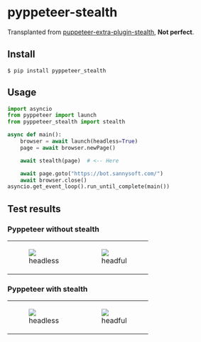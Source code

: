# pyppeteer-stealth

Transplanted from [puppeteer-extra-plugin-stealth](https://github.com/berstend/puppeteer-extra/tree/master/packages/puppeteer-extra-plugin-stealth), **Not perfect**.

## Install

```
$ pip install pyppeteer_stealth
```

## Usage

```python
import asyncio
from pyppeteer import launch
from pyppeteer_stealth import stealth

async def main():
    browser = await launch(headless=True)
    page = await browser.newPage()

    await stealth(page)  # <-- Here

    await page.goto("https://bot.sannysoft.com/")
    await browser.close()
asyncio.get_event_loop().run_until_complete(main())
```

## Test results

### Pyppeteer without stealth

<table class="image">
<tr>
  <td><figure class="image"><a href="headless_without_stealth.png"><img src="headless_without_stealth.png"></a><figcaption>headless</figcaption></figure></td>
  <td><figure class="image"><a href="headful_without_stealth.png"><img src="headful_without_stealth.png"></a><figcaption>headful</figcaption></figure></td>
</tr>
</table>

### Pyppeteer with stealth

<table class="image">
<tr>
  <td><figure class="image"><a href="headless_with_stealth.png"><img src="headless_with_stealth.png"></a><figcaption>headless</figcaption></figure></td>
  <td><figure class="image"><a href="headful_with_stealth.png"><img src="headful_with_stealth.png"></a><figcaption>headful</figcaption></figure></td>
</tr>
</table>
